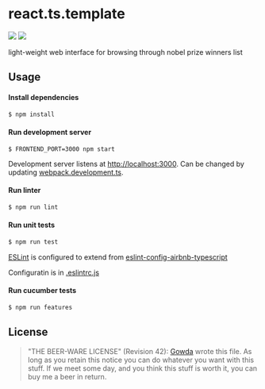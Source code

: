 # react.ts.template

![](https://github.com/gowda/nobel/workflows/lint-and-tests/badge.svg)
![](https://github.com/gowda/nobel/workflows/features/badge.svg)

light-weight web interface for browsing through nobel prize winners list

## Usage

#### Install dependencies

```bash
$ npm install
```

#### Run development server

```
$ FRONTEND_PORT=3000 npm start
```

Development server listens at [http://localhost:3000](http://localhost:3000).
Can be changed by updating [webpack.development.ts](webpack.development.ts#L12).

#### Run linter

```bash
$ npm run lint
```

#### Run unit tests

```bash
$ npm run test
```

[ESLint](https://eslint.org/) is configured to extend from
[eslint-config-airbnb-typescript](https://github.com/airbnb/javascript)

Configuratin is in [.eslintrc.js](.eslintrc.js)

#### Run cucumber tests

```bash
$ npm run features
```

## License

> "THE BEER-WARE LICENSE" (Revision 42):
> [Gowda](https://github.com/gowda) wrote this file. As long as you retain
> this notice you can do whatever you want with this stuff. If we meet
> some day, and you think this stuff is worth it, you can buy me a beer in return.
